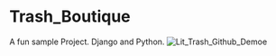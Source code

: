 # Trash_Boutique
A fun sample Project. Django and Python.
![Lit_Trash_Github_Demoe](https://user-images.githubusercontent.com/81049661/204884046-05dca162-c363-42bc-885d-adf5422f5262.gif)
